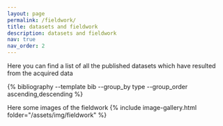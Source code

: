 ```yaml
---
layout: page
permalink: /fieldwork/
title: datasets and fieldwork
description: datasets and fieldwork
nav: true
nav_order: 2
---
```


<!-- _pages/data_and_fieldwork.md -->

Here you can find a list of all the published datasets which have resulted from the acquired data
<div class="publications">
 {% bibliography --template bib --group_by type --group_order ascending,descending %}
</div>

Here some images of the fieldwork
{% include image-gallery.html folder="/assets/img/fieldwork" %}